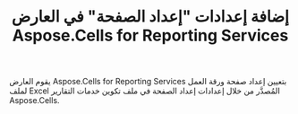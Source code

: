 ﻿---
title: إضافة إعدادات "إعداد الصفحة" في العارض Aspose.Cells for Reporting Services
type: docs
weight: 110
url: /ar/reportingservices/add-settings-for-page-setup-in-aspose-cells-for-reporting-services-renderer/
---
يقوم العارض Aspose.Cells for Reporting Services بتعيين إعداد صفحة ورقة العمل لملف Excel المُصدَّر من خلال إعدادات إعداد الصفحة في ملف تكوين خدمات التقارير Aspose.Cells.
